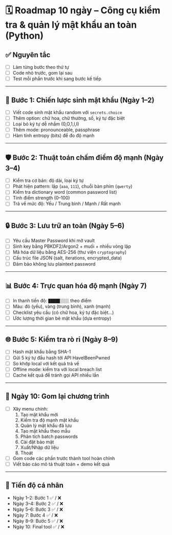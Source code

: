 # 🗓 Roadmap 10 ngày – Công cụ kiểm tra & quản lý mật khẩu an toàn (Python)

## ✅ Nguyên tắc
- [ ] Làm từng bước theo thứ tự
- [ ] Code nhỏ trước, gom lại sau
- [ ] Test mỗi phần trước khi sang bước kế tiếp

---

## 🔑 Bước 1: Chiến lược sinh mật khẩu (Ngày 1–2)
- [ ] Viết code sinh mật khẩu random với `secrets.choice`
- [ ] Thêm option: chữ hoa, chữ thường, số, ký tự đặc biệt
- [ ] Loại bỏ ký tự dễ nhầm (0,O,1,l,I)
- [ ] Thêm mode: pronounceable, passphrase
- [ ] Hàm tính entropy (bits) để đo độ mạnh

---

## 🛡 Bước 2: Thuật toán chấm điểm độ mạnh (Ngày 3–4)
- [ ] Kiểm tra cơ bản: độ dài, loại ký tự
- [ ] Phát hiện pattern: lặp (`aaa`, `111`), chuỗi bàn phím (`qwerty`)
- [ ] Kiểm tra dictionary word (common password list)
- [ ] Tính điểm strength (0–100)
- [ ] Trả về mức độ: Yếu / Trung bình / Mạnh / Rất mạnh

---

## 🔒 Bước 3: Lưu trữ an toàn (Ngày 5–6)
- [ ] Yêu cầu Master Password khi mở vault
- [ ] Sinh key bằng PBKDF2/Argon2 + muối + nhiều vòng lặp
- [ ] Mã hóa dữ liệu bằng AES-256 (thư viện `cryptography`)
- [ ] Cấu trúc file JSON (salt, iterations, encrypted_data)
- [ ] Đảm bảo không lưu plaintext password

---

## 📊 Bước 4: Trực quan hóa độ mạnh (Ngày 7)
- [ ] In thanh tiến độ: `█████░░░░` theo điểm
- [ ] Màu: đỏ (yếu), vàng (trung bình), xanh (mạnh)
- [ ] Checklist yêu cầu (có chữ hoa, ký tự đặc biệt…)
- [ ] Ước lượng thời gian bẻ mật khẩu (dựa entropy)

---

## 🌐 Bước 5: Kiểm tra rò rỉ (Ngày 8–9)
- [ ] Hash mật khẩu bằng SHA-1
- [ ] Gửi 5 ký tự đầu hash tới API HaveIBeenPwned
- [ ] So khớp local với kết quả trả về
- [ ] Offline mode: kiểm tra với local breach list
- [ ] Cache kết quả để tránh gọi API nhiều lần

---

## 🧩 Ngày 10: Gom lại chương trình
- [ ] Xây menu chính:
  1. Tạo mật khẩu mới
  2. Kiểm tra độ mạnh mật khẩu
  3. Quản lý mật khẩu đã lưu
  4. Tạo mật khẩu theo mẫu
  5. Phân tích batch passwords
  6. Cài đặt bảo mật
  7. Xuất/Nhập dữ liệu
  8. Thoát
- [ ] Gom code các phần trước thành tool hoàn chỉnh
- [ ] Viết báo cáo mô tả thuật toán + demo kết quả

---

## 📌 Tiến độ cá nhân
- Ngày 1–2: Bước 1 ✅ / ❌  
- Ngày 3–4: Bước 2 ✅ / ❌  
- Ngày 5–6: Bước 3 ✅ / ❌  
- Ngày 7: Bước 4 ✅ / ❌  
- Ngày 8–9: Bước 5 ✅ / ❌  
- Ngày 10: Final tool ✅ / ❌  
